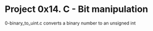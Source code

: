 # Project 0x14. C - Bit manipulation
0-binary_to_uint.c converts a binary number to an unsigned int
